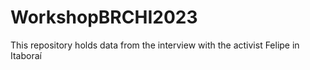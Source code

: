 # WorkshopBRCHI2023
This repository holds data from the interview with the activist Felipe in Itaboraí
